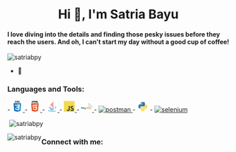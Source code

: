 <h1 align="center">Hi 👋, I'm Satria Bayu</h1>
<h4 align="left">I love diving into the details and finding those pesky issues before they reach the users. And oh, I can't start my day without a good cup of coffee!</h3>

<p align="left"> <img src="https://komarev.com/ghpvc/?username=satriabpy&label=Profile%20views&color=0e75b6&style=flat" alt="satriabpy" /> </p>

<!-- <p align="left"> <a href="https://github.com/ryo-ma/github-profile-trophy"><img src="https://github-profile-trophy.vercel.app/?username=satriabpy" alt="satriabpy" /></a> </p> -->


- 🔭 


<h3 align="left">Languages and Tools:</h3>
<p align="left">
- <a href="https://www.w3schools.com/css/" target="_blank" rel="noreferrer"> <img src="https://raw.githubusercontent.com/devicons/devicon/master/icons/css3/css3-original-wordmark.svg" alt="css3" width="25" height="25"/> </a>
- <a href="https://www.w3.org/html/" target="_blank" rel="noreferrer"> <img src="https://raw.githubusercontent.com/devicons/devicon/master/icons/html5/html5-original-wordmark.svg" alt="html5" width="25" height="25"/> </a> 
- <a href="https://www.java.com" target="_blank" rel="noreferrer"> <img src="https://raw.githubusercontent.com/devicons/devicon/master/icons/java/java-original.svg" alt="java" width="25" height="25"/> </a> 
- <a href="https://developer.mozilla.org/en-US/docs/Web/JavaScript" target="_blank" rel="noreferrer"> <img src="https://raw.githubusercontent.com/devicons/devicon/master/icons/javascript/javascript-original.svg" alt="javascript" width="25" height="25"/> </a> 
- <a href="https://www.mysql.com/" target="_blank" rel="noreferrer"> <img src="https://raw.githubusercontent.com/devicons/devicon/master/icons/mysql/mysql-original-wordmark.svg" alt="mysql" width="25" height="25"/> </a> 
- <a href="https://postman.com" target="_blank" rel="noreferrer"> <img src="https://www.vectorlogo.zone/logos/getpostman/getpostman-icon.svg" alt="postman" width="25" height="25"/> </a> 
- <a href="https://www.python.org" target="_blank" rel="noreferrer"> <img src="https://raw.githubusercontent.com/devicons/devicon/master/icons/python/python-original.svg" alt="python" width="25" height="25"/></a>
- <a href="https://www.selenium.dev" target="_blank" rel="noreferrer"> <img src="https://raw.githubusercontent.com/detain/svg-logos/780f25886640cef088af994181646db2f6b1a3f8/svg/selenium-logo.svg" alt="selenium" width="25" height="25"/> </a> 
</p>


<p>&nbsp;<img align="center" src="https://github-readme-stats.vercel.app/api?username=satriabpy&show_icons=true&theme=dark&title_color=fafafa&text_color=09d7b5&bg_color=383838&locale=en" alt="satriabpy" /></p>


<p><img align="left" src="https://github-readme-stats.vercel.app/api/top-langs?username=satriabpy&show_icons=true&theme=dark&title_color=faf9f9&text_color=4ed0a4&bg_color=545454&locale=en&layout=compact" alt="satriabpy" /> </p>


<h3 align="left">Connect with me:</h3>
<p align="left">
</p>
